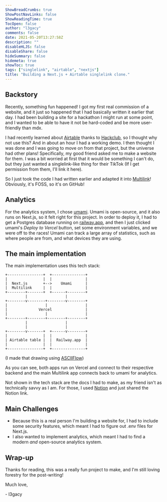 ```yaml
---
ShowBreadCrumbs: true
ShowPostNavLinks: false
ShowReadingTime: true
TocOpen: false
author: "l3gacy"
comments: false
date: 2021-05-20T13:27:58Z
description: ""
disableHLJS: false
disableShare: false
hideSummary: false
hidemeta: true
showToc: true
tags: ["singlelink", "airtable", "nextjs"]
title: "Building a Next.js + Airtable singlelink clone."
---
```


## Backstory

Recently, something fun happened! I got my first real commission of a website, and it just so happened that I had basically written it earlier that day. I had been building a site for a hackathon I might run at some point, and I wanted to be able to have it not be hard-coded and be more user-friendly than mdx.

I had recently learned about [Airtable](https://airtable.com) thanks to [Hackclub](https://hackclub.com), so I thought why not use this? And in about an hour I had a working demo. I then thought I was done and I was going to move on from that project, but the universe had other plans! Specifically, my good friend asked me to make a website for them. I was a bit worried at first that it would be something I can't do, but they just wanted a singlelink-like thing for their TikTok (If I get permission from them, I'll link it here). 

So I just took the code I had written earlier and adapted it into [Multilink](https://github.com/l3gacyb3ta/multilink)! Obviously, it's FOSS, so it's on GitHub!

## Analytics

For the analytics system, I chose [umami](https://umami.ls). Umami is open-source, and it also runs on Next.js, so it felt right for this project. In order to deploy it, I had to get a Postgres database running on [railway.app](https://railway.app), and then I just clicked umami's _Deploy to Vercel_ button, set some environment variables, and we were off to the races! Umami can track a large array of statistics, such as where people are from, and what devices they are using.

## The main implementation

The main implementation uses this tech stack:

    +----------------+  +---------------+
    |                |  |               |
    |  Next.js       +-->    Umami      |
    |  Multilink     |  |               |
    +--------+-------+  +------+--------+
             |                 |
    +--------v--------+--------v--------+
    |                 |                 |
    |              Vercel               |
    |                 |                 |
    +--------+--------+--------+--------+
             |                 |
             |                 |
    +--------v-------+  +------v--------+
    |                |  |               |
    | Airtable table |  |  Railway.app  |
    |                |  |               |
    +----------------+  +---------------+

(I made that drawing using [ASCIIFlow](https://asciiflow.com/#/))

As you can see, both apps run on Vercel and connect to their respective backend and the main Multilink app connects back to umami for analytics.

Not shown in the tech stack are the docs I had to make, as my friend isn't as technically savvy as I am. For those, I used [Notion](https://notion.so) and just shared the Notion link.

## Main Challenges

* Because this is a real person I'm building a website for, I had to include some security features, which meant I had to figure out .env files for Next.js.
* I also wanted to implement analytics, which meant I had to find a modern _and_ open-source analytics system.

## Wrap-up

Thanks for reading, this was a really fun project to make, and I'm still loving forestry for the post-writing!

Much love,

\- l3gacy
